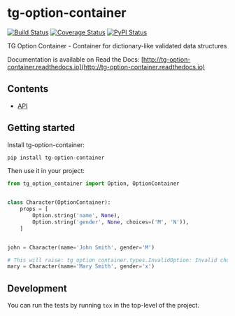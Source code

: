 # tg-option-container

[![Build Status](https://travis-ci.org/thorgate/tg-option-container.svg)](https://travis-ci.org/thorgate/tg-option-container)
[![Coverage Status](https://codecov.io/gh/thorgate/tg-option-container/branch/master/graph/badge.svg)](https://codecov.io/gh/thorgate/tg-option-container)
[![PyPI Status](https://badge.fury.io/py/tg-option-container.png)](https://badge.fury.io/py/tg-option-container)

TG Option Container - Container for dictionary-like validated data structures

Documentation is available on Read the Docs: [http://tg-option-container.readthedocs.io](http://tg-option-container.readthedocs.io)

## Contents

* [API](api.md)

## Getting started

Install tg-option-container:

```sh
pip install tg-option-container
```

Then use it in your project:

```python
from tg_option_container import Option, OptionContainer


class Character(OptionContainer):
    props = [
        Option.string('name', None),
        Option.string('gender', None, choices=('M', 'N')),
    ]


john = Character(name='John Smith', gender='M')

# This will raise: tg_option_container.types.InvalidOption: Invalid choice x for option `gender`, choices are ('M', 'N').
mary = Character(name='Mary Smith', gender='x')
```

## Development

You can run the tests by running `tox` in the top-level of the project.
